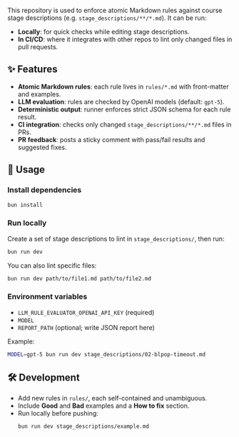 This repository is used to enforce atomic Markdown rules against course stage descriptions (e.g. `stage_descriptions/**/*.md`). It can be run:
- **Locally**: for quick checks while editing stage descriptions.  
- **In CI/CD**: where it integrates with other repos to lint only changed files in pull requests.

## ✨ Features

- **Atomic Markdown rules**: each rule lives in `rules/*.md` with front-matter and examples.
- **LLM evaluation**: rules are checked by OpenAI models (default: `gpt-5`).
- **Deterministic output**: runner enforces strict JSON schema for each rule result.
- **CI integration**: checks only changed `stage_descriptions/**/*.md` files in PRs.
- **PR feedback**: posts a sticky comment with pass/fail results and suggested fixes.

## 🚀 Usage

### Install dependencies

```bash
bun install
```

### Run locally

Create a set of stage descriptions to lint in `stage_descriptions/`, then run:

```bash
bun run dev
```

You can also lint specific files:

```bash
bun run dev path/to/file1.md path/to/file2.md
```

### Environment variables

* `LLM_RULE_EVALUATOR_OPENAI_API_KEY` (required)
* `MODEL`
* `REPORT_PATH` (optional; write JSON report here)

Example:

```bash
MODEL=gpt-5 bun run dev stage_descriptions/02-blpop-timeout.md
```

## 🛠 Development

* Add new rules in `rules/`, each self-contained and unambiguous.
* Include **Good** and **Bad** examples and a **How to fix** section.
* Run locally before pushing:
  ```bash
  bun run dev stage_descriptions/example.md
  ```
